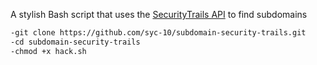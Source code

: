 A stylish Bash script that uses the [SecurityTrails API](https://securitytrails.com/corp/apidocs) to find subdomains

```bash
-git clone https://github.com/syc-10/subdomain-security-trails.git
-cd subdomain-security-trails
-chmod +x hack.sh
